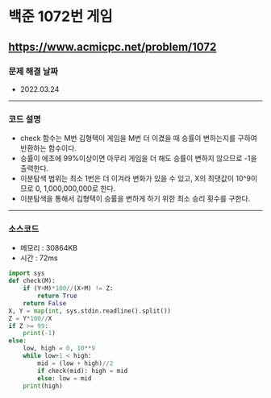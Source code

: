 # 백준 1072번 게임
https://www.acmicpc.net/problem/1072
---

### 문제 해결 날짜
- 2022.03.24
---

### 코드 설명
- check 함수는 M번 김형택이 게임을 M번 더 이겼을 때 승률이 변하는지를 구하여 반환하는 함수이다.
- 승률이 에초에 99%이상이면 아무리 게임을 더 해도 승률이 변하지 않으므로 -1을 출력한다.
- 이분탐색 범위는 최소 1번은 더 이겨라 변화가 있을 수 있고, X의 최댓값이 10^9이므로 0, 1,000,000,000로 한다.
- 이분탐색을 통해서 김형택이 승률을 변하게 하기 위한 최소 승리 횟수를 구한다.
---

### 소스코드
- 메모리 : 30864KB
- 시간 : 72ms
```Python
import sys
def check(M):
    if (Y+M)*100//(X+M) != Z:
        return True
    return False
X, Y = map(int, sys.stdin.readline().split())
Z = Y*100//X
if Z >= 99:
    print(-1)
else:
    low, high = 0, 10**9
    while low+1 < high:
        mid = (low + high)//2
        if check(mid): high = mid
        else: low = mid
    print(high)
```